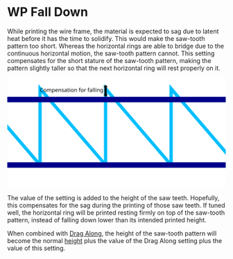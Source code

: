 WP Fall Down
====
While printing the wire frame, the material is expected to sag due to latent heat before it has the time to solidify. This would make the saw-tooth pattern too short. Whereas the horizontal rings are able to bridge due to the continuous horizontal motion, the saw-tooth pattern cannot. This setting compensates for the short stature of the saw-tooth pattern, making the pattern slightly taller so that the next horizontal ring will rest properly on it.

![How the height of the saw-tooth pattern is compensated for](../images/wireframe_fall_down.svg)

The value of the setting is added to the height of the saw teeth. Hopefully, this compensates for the sag during the printing of those saw teeth. If tuned well, the horizontal ring will be printed resting firmly on top of the saw-tooth pattern, instead of falling down lower than its intended printed height.

When combined with [Drag Along](wireframe_drag_along.md), the height of the saw-tooth pattern will become the normal [height](wireframe_height.md) plus the value of the Drag Along setting plus the value of this setting.